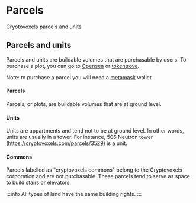 # Parcels
Cryotovoxels parcels and units

## Parcels and units
Parcels and units are buildable volumes that are purchasable by users. To purchase a plot, you can go to [Opensea](https://opensea.io/assets/cryptovoxels) or [tokentrove](https://tokentrove.com/Cryptovoxels).

Note: to purchase a parcel you will need a [metamask](https://metamask.io/) wallet.

#### Parcels
Parcels, or plots, are buildable volumes that are at ground level.

#### Units
Units are appartments and tend not to be at ground level. In other words, units are usually in a tower. For instance, 506 Neutron tower (https://cryptovoxels.com/parcels/3529) is a unit.

#### Commons
Parcels labelled as "cryptovoxels commons" belong to the Cryptovoxels corporation and are not purchasable. These parcels tend to serve as space to build stairs or elevators.

:::info
All types of land have the same building rights.
:::
